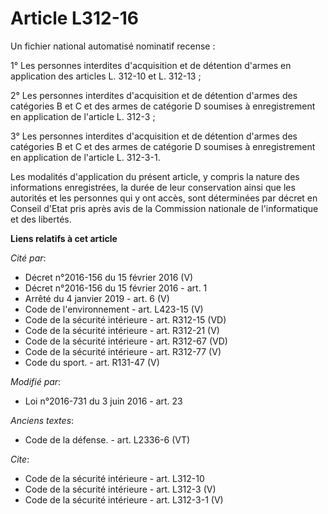 # Article L312-16

Un fichier national automatisé nominatif recense : 

1° Les personnes interdites d'acquisition et de détention d'armes en application des articles L. 312-10 et L. 312-13 ; 

2° Les personnes interdites d'acquisition et de détention d'armes des catégories B et C et des armes de catégorie D soumises
à enregistrement en application de l'article L. 312-3 ; 

3° Les personnes interdites d'acquisition et de détention d'armes des catégories B et C et des armes de catégorie D soumises
à enregistrement en application de l'article L. 312-3-1. 

Les modalités d'application du présent article, y compris la nature des informations enregistrées, la durée de leur
conservation ainsi que les autorités et les personnes qui y ont accès, sont déterminées par décret en Conseil d'Etat pris
après avis de la Commission nationale de l'informatique et des libertés.

**Liens relatifs à cet article**

_Cité par_:

  - Décret n°2016-156 du 15 février 2016 (V)
  - Décret n°2016-156 du 15 février 2016 - art. 1
  - Arrêté du 4 janvier 2019 - art. 6 (V)
  - Code de l'environnement - art. L423-15 (V)
  - Code de la sécurité intérieure - art. R312-15 (VD)
  - Code de la sécurité intérieure - art. R312-21 (V)
  - Code de la sécurité intérieure - art. R312-67 (VD)
  - Code de la sécurité intérieure - art. R312-77 (V)
  - Code du sport. - art. R131-47 (V)

_Modifié par_:

  - Loi n°2016-731 du 3 juin 2016 - art. 23

_Anciens textes_:

  - Code de la défense. - art. L2336-6 (VT)

_Cite_:

  - Code de la sécurité intérieure - art. L312-10
  - Code de la sécurité intérieure - art. L312-3 (V)
  - Code de la sécurité intérieure - art. L312-3-1 (V)
